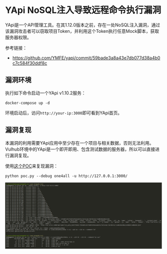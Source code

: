 # YApi NoSQL注入导致远程命令执行漏洞

YApi是一个API管理工具。在其1.12.0版本之前，存在一处NoSQL注入漏洞，通过该漏洞攻击者可以窃取项目Token，并利用这个Token执行任意Mock脚本，获取服务器权限。

参考链接：

- <https://github.com/YMFE/yapi/commit/59bade3a8a43e7db077d38a4b0c7c584f30ddf8c>

## 漏洞环境

执行如下命令启动一个YApi v1.10.2服务：

```
docker-compose up -d
```

环境启动后，访问`http://your-ip:3000`即可看到YApi首页。

## 漏洞复现

本漏洞的利用需要YApi应用中至少存在一个项目与相关数据，否则无法利用。Vulhub环境中的YApi是一个即开即用、包含测试数据的服务器，所以可以直接进行漏洞复现。

使用[这个POC](poc.py)来复现漏洞：

```
python poc.py --debug one4all -u http://127.0.0.1:3000/
```

![](1.png)

